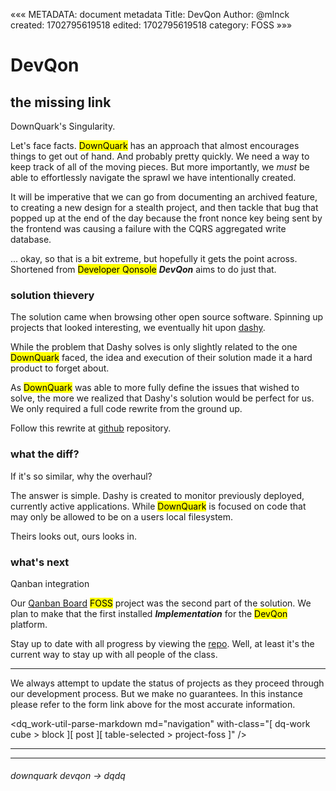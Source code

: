 «««
METADATA: document metadata
Title: DevQon
Author: @mlnck
created: 1702795619518
edited: 1702795619518
category: FOSS
»»»
<hgroup>
  <h1>DevQon</h1>
  <h2>the missing link</h2>
</hgroup>

DownQuark's Singularity.

Let's face facts. <mark>DownQuark</mark> has an approach that almost encourages things to get out of hand. And probably pretty quickly.
We need a way to keep track of all of the moving pieces.
But more importantly, we _must_ be able to effortlessly navigate the sprawl we have intentionally created.

It will be imperative that we can go from documenting an archived feature, to creating a new design for a stealth project, and then tackle that bug that popped up at the end of the day because the front nonce key being sent by the frontend was causing a failure with the CQRS aggregated write database.

... okay, so that is a bit extreme, but hopefully it gets the point across.
Shortened from <mark>Developer Qonsole</mark> _**DevQon**_ aims to do just that.

### solution thievery
The solution came when browsing other open source software. Spinning up projects that looked interesting, we eventually hit upon [dashy](//www.dashy.to).

While the problem that Dashy solves is only slightly related to the one <mark>DownQuark</mark> faced, the idea and execution of their solution made it a hard product to forget about.

As <mark>DownQuark</mark> was able to more fully define the issues that wished to solve, the more we realized that Dashy's solution would be perfect for us.
We only required a full code rewrite from the ground up.

Follow this rewrite at  [github](https://github.com/DownQuark-Work/downquark.applicationFoss.DevQon) repository.

### what the diff?
If it's so similar, why the overhaul?

The answer is simple. Dashy is created to monitor previously deployed, currently active applications.
While <mark>DownQuark</mark> is focused on code that may only be allowed to be on a users local filesystem.

Theirs looks out, ours looks in.

### what's next
Qanban integration

Our [Qanban Board](/?projects_active_foss_qanban) <mark>FOSS</mark> project was the second part of the solution.
We plan to make that the first installed _**Implementation**_ for the <mark>DevQon</mark> platform.

Stay up to date with all progress by viewing the [repo](https://github.com/DownQuark-Work/downquark.applicationFoss.QanbanBoard).
Well, at least it's the current way to stay up with all people of the class.

---

We always attempt to update the status of projects as they proceed through our development process. But we make no guarantees. In this instance please refer to the form link above for the most accurate information.

<dq_work-util-parse-markdown
  md="navigation"
  with-class="[ dq-work cube > block ][ post ][ table-selected > project-foss ]" />
<hr/><hr/>

<footer>
  <h6>downquark devqon -> dqdq</h6>
</footer>